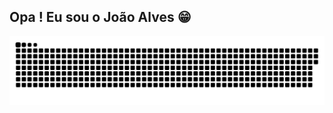 ## Opa ! Eu sou o João Alves 😁
 ![Snake animation](https://github.com/JoaoAlvesM/JoaoAlvesM/blob/output/github-contribution-grid-snake.svg)
<!--
**JoaoAlvesM/JoaoAlvesM** is a ✨ _special_ ✨ repository because its `README.md` (this file) appears on your GitHub profile.

Here are some ideas to get you started:

- 🔭 I’m currently working on ...
- 🌱 I’m currently learning ...
- 👯 I’m looking to collaborate on ...
- 🤔 I’m looking for help with ...
- 💬 Ask me about ...
- 📫 How to reach me: ...
- 😄 Pronouns: ...
- ⚡ Fun fact: ...
-->
